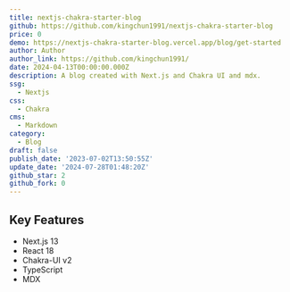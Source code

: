 ```yaml
---
title: nextjs-chakra-starter-blog
github: https://github.com/kingchun1991/nextjs-chakra-starter-blog
price: 0
demo: https://nextjs-chakra-starter-blog.vercel.app/blog/get-started
author: Author
author_link: https://github.com/kingchun1991/
date: 2024-04-13T00:00:00.000Z
description: A blog created with Next.js and Chakra UI and mdx.
ssg:
  - Nextjs
css:
  - Chakra
cms:
  - Markdown
category:
  - Blog
draft: false
publish_date: '2023-07-02T13:50:55Z'
update_date: '2024-07-28T01:48:20Z'
github_star: 2
github_fork: 0
---
```


## Key Features

- Next.js 13
- React 18
- Chakra-UI v2
- TypeScript
- MDX
